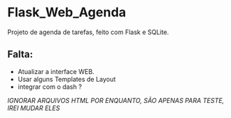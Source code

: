 # Flask_Web_Agenda
Projeto de agenda de tarefas, feito com Flask e SQLite.

## Falta:
* Atualizar a interface WEB.
* Usar alguns Templates de Layout
* integrar com o dash ?

*IGNORAR ARQUIVOS HTML POR ENQUANTO, SÃO APENAS PARA TESTE, IREI MUDAR ELES*
